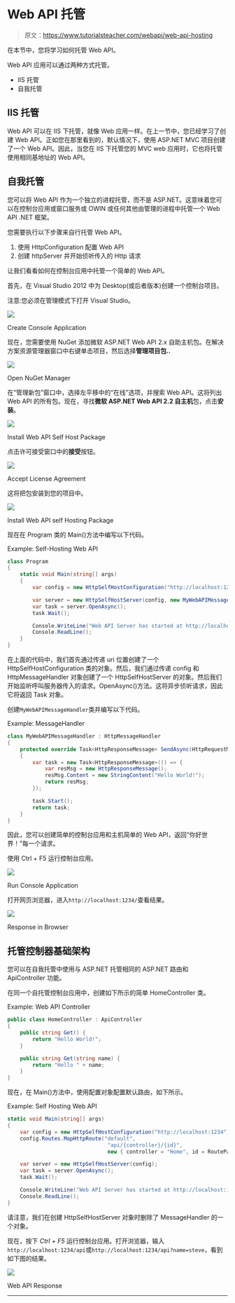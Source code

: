 # Web API 托管

> 原文：<https://www.tutorialsteacher.com/webapi/web-api-hosting>

在本节中，您将学习如何托管 Web API。

Web API 应用可以通过两种方式托管。

*   IIS 托管
*   自我托管

## IIS 托管

Web API 可以在 IIS 下托管，就像 Web 应用一样。在上一节中，您已经学习了创建 Web API。正如您在那里看到的，默认情况下，使用 ASP.NET MVC 项目创建了一个 Web API。因此，当您在 IIS 下托管您的 MVC web 应用时，它也将托管使用相同基地址的 Web API。

## 自我托管

您可以将 Web API 作为一个独立的进程托管，而不是 ASP.NET。这意味着您可以在控制台应用或窗口服务或 OWIN 或任何其他由管理的进程中托管一个 Web API .NET 框架。

您需要执行以下步骤来自行托管 Web API。

1.  使用 HttpConfiguration 配置 Web API
2.  创建 httpServer 并开始侦听传入的 Http 请求

让我们看看如何在控制台应用中托管一个简单的 Web API。

首先，在 Visual Studio 2012 中为 Desktop(或后者版本)创建一个控制台项目。

注意:您必须在管理模式下打开 Visual Studio。

[![](img/3719caf9c7de30d0a6d874e5bda7f28b.png)](../../Content/images/webapi/create-console-app.png)

Create Console Application



现在，您需要使用 NuGet 添加微软 ASP.NET Web API 2.x 自助主机包。在解决方案资源管理器窗口中右键单击项目，然后选择**管理项目包..**

[![](img/488374cb9627e79fb88a248b513d6f7e.png)](../../Content/images/webapi/manage-nuget.png)

Open NuGet Manager



在“管理新包”窗口中，选择左平移中的“在线”选项，并搜索 Web API。这将列出 Web API 的所有包。现在，寻找**微软 ASP.NET Web API 2.2 自主机**包，点击**安装**。

[![](img/a0a90544e000ef9927e024c037dcd7b4.png)](../../Content/images/webapi/install-selfhost.png)

Install Web API Self Host Package



点击许可接受窗口中的**接受**按钮。

[![](img/ebd81f21823e26c346972c41e887a956.png)](../../Content/images/webapi/accept-selfhost.png)

Accept License Agreement



这将把包安装到您的项目中。

[![](img/4d641e7a84ab4fd96d15b717e0da9c0a.png)](../../Content/images/webapi/installing-selfhost.png)

Install Web API self Hosting Package



现在在 Program 类的 Main()方法中编写以下代码。

Example: Self-Hosting Web API 

```cs
class Program
{
    static void Main(string[] args)
    {
        var config = new HttpSelfHostConfiguration("http://localhost:1234");

        var server = new HttpSelfHostServer(config, new MyWebAPIMessageHandler());
        var task = server.OpenAsync();
        task.Wait();

        Console.WriteLine("Web API Server has started at http://localhost:1234");
        Console.ReadLine();
    }
} 
```

在上面的代码中，我们首先通过传递 uri 位置创建了一个 HttpSelfHostConfiguration 类的对象。然后，我们通过传递 config 和 HttpMessageHandler 对象创建了一个 HttpSelfHostServer 的对象。然后我们开始监听呼叫服务器传入的请求。OpenAsync()方法。这将异步侦听请求，因此它将返回 Task 对象。

创建`MyWebAPIMessageHandler`类并编写以下代码。

Example: MessageHandler 

```cs
class MyWebAPIMessageHandler : HttpMessageHandler
{
    protected override Task<HttpResponseMessage> SendAsync(HttpRequestMessage request, System.Threading.CancellationToken cancellationToken)
    {
        var task = new Task<HttpResponseMessage>(() => {
            var resMsg = new HttpResponseMessage();
            resMsg.Content = new StringContent("Hello World!");
            return resMsg;
        });

        task.Start();
        return task;
    }
} 
```

因此，您可以创建简单的控制台应用和主机简单的 Web API，返回“你好世界！”每一个请求。

使用 Ctrl + F5 运行控制台应用。

[![](img/7cbd29a0e97ba35542b4d74209833a67.png)](../../Content/images/webapi/run-console-app.png)

Run Console Application



打开网页浏览器，进入`http://localhost:1234/`查看结果。

[![](img/04851f7a0f60e793164be344bccda593.png)](../../Content/images/webapi/response-in-browser.png)

Response in Browser



## 托管控制器基础架构

您可以在自我托管中使用与 ASP.NET 托管相同的 ASP.NET 路由和 ApiController 功能。

在同一个自托管控制台应用中，创建如下所示的简单 HomeController 类。

Example: Web API Controller 

```cs
public class HomeController : ApiController
{
    public string Get() {
        return "Hello World!";
    }

    public string Get(string name) {
        return "Hello " + name;
    }
} 
```

现在，在 Main()方法中，使用配置对象配置默认路由，如下所示。

Example: Self Hosting Web API 

```cs
static void Main(string[] args)
{
    var config = new HttpSelfHostConfiguration("http://localhost:1234");
    config.Routes.MapHttpRoute("default",
                                "api/{controller}/{id}",
                                new { controller = "Home", id = RouteParameter.Optional });

    var server = new HttpSelfHostServer(config);            
    var task = server.OpenAsync();
    task.Wait();

    Console.WriteLine("Web API Server has started at http://localhost:1234");
    Console.ReadLine();
} 
```

请注意，我们在创建 HttpSelfHostServer 对象时删除了 MessageHandler 的一个对象。

现在，按下 *Ctrl + F5* 运行控制台应用。打开浏览器，输入`http://localhost:1234/api`或`http://localhost:1234/api?name=steve`，看到如下图的结果。

[![](img/14ffcb27f30997c6520ba3cc74b7ee0b.png)](../../Content/images/webapi/self-hosting.png)

Web API Response

****